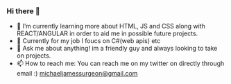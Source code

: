 ### Hi there 👋

- 🌱 I’m currently learning more about HTML, JS and CSS along with REACT/ANGULAR in order to aid me in possible future projects.
- 🚀 Currently for my job I foucs on C#(web apis) etc
- 💬 Ask me about anything! im a friendly guy and always looking to take on projects. 
- 📫 How to reach me: You can reach me on my twitter on directly through email :) michaeljamessurgeon@gmail.com
